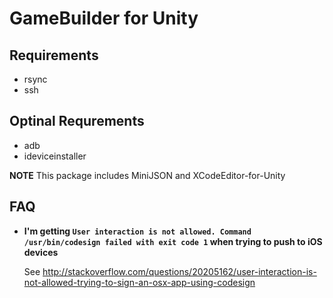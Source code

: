 # GameBuilder for Unity

## Requirements

- rsync
- ssh

## Optinal Requrements

- adb
- ideviceinstaller

**NOTE** This package includes MiniJSON and XCodeEditor-for-Unity

## FAQ

- **I'm getting `User interaction is not allowed. Command /usr/bin/codesign failed with exit code 1` when trying to push to iOS devices**

  See http://stackoverflow.com/questions/20205162/user-interaction-is-not-allowed-trying-to-sign-an-osx-app-using-codesign
